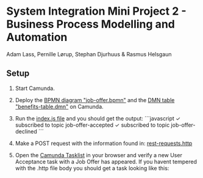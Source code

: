 # System Integration Mini Project 2 - Business Process Modelling and Automation
Adam Lass, Pernille Lørup, Stephan Djurhuus & Rasmus Helsgaun  

## Setup
1. Start Camunda.

2. Deploy the [BPMN diagram "job-offer.bpmn"](https://github.com/Soft20/si-mini-project-2-BPMN/blob/main/BPMN/job-offer.bpmn) and the [DMN table "benefits-table.dmn"](https://github.com/Soft20/si-mini-project-2-BPMN/blob/main/BPMN/benefits%20table.dmn) on Camunda.

3. Run the [index.js file](https://github.com/Soft20/si-mini-project-2-BPMN/blob/main/index.js) and you should get the output:
´´´javascript
✓ subscribed to topic job-offer-accepted
✓ subscribed to topic job-offer-declined
´´´

4. Make a POST request with the information found in: [rest-requests.http](https://github.com/Soft20/si-mini-project-2-BPMN/blob/main/http-requests/rest-requests.http)

5. Open the [Camunda Tasklist](http://localhost:8080/camunda/app/tasklist) in your browser and verify a new User Acceptance task with a Job Offer has appeared.
If you havent tempered with the .http file body you should get a task looking like this:
